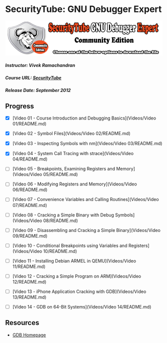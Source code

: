# SecurityTube: GNU Debugger Expert
![SecurityTube: GNU Debugger Expert Logo](./Images/sgde-logo.jpg)
##### Instructor: Vivek Ramachandran
##### Course URL: [SecurityTube](http://www.securitytube.net/sgde?id=1)
##### Release Date: September 2012

## Progress

- [X] [Video 01 - Course Introduction and Debugging Basics](Videos/Video 01/README.md)
- [X] [Video 02 - Symbol Files](Videos/Video 02/README.md)
- [X] [Video 03 - Inspecting Symbols with nm](Videos/Video 03/README.md)
- [X] [Video 04 - System Call Tracing with strace](Videos/Video 04/README.md)
- [ ] [Video 05 - Breakpoints, Examining Registers and Memory](Videos/Video 05/README.md)
- [ ] [Video 06 - Modifying Registers and Memory](Videos/Video 06/README.md)
- [ ] [Video 07 - Convenience Variables and Calling Routines](Videos/Video 07/README.md)
- [ ] [Video 08 - Cracking a Simple Binary with Debug Symbols](Videos/Video 08/README.md)
- [ ] [Video 09 - Disassembling and Cracking a Simple Binary](Videos/Video 09/README.md)
- [ ] [Video 10 - Conditional Breakpoints using Variables and Registers](Videos/Video 10/README.md)
- [ ] [Video 11 - Installing Debian ARMEL in QEMU](Videos/Video 11/README.md)
- [ ] [Video 12 - Cracking a Simple Program on ARM](Videos/Video 12/README.md)
- [ ] [Video 13 - iPhone Application Cracking with GDB](Videos/Video 13/README.md)
- [ ] [Video 14 - GDB on 64-Bit Systems](Videos/Video 14/README.md)



## Resources
- [GDB Homepage](https://www.gnu.org/software/gdb/)

